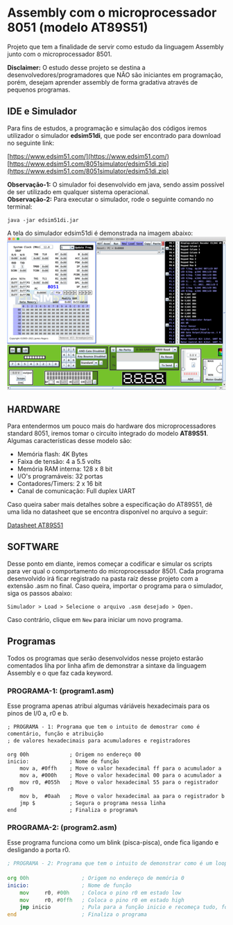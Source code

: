 # Assembly com o microprocessador 8051 (modelo AT89S51)
Projeto que tem a finalidade de servir como estudo da linguagem Assembly junto com o microprocessador 8501.

**Disclaimer:** O estudo desse projeto se destina a desenvolvedores/programadores que NÃO são iniciantes em programação, porém, desejam aprender assembly de forma gradativa através de pequenos programas. 

## IDE e Simulador 
Para fins de estudos, a programação e simulação dos códigos iremos utilizador o simulador **edsim51di**, que pode ser encontrado para download no seguinte link:  

[https://www.edsim51.com/](https://www.edsim51.com/)  
[https://www.edsim51.com/8051simulator/edsim51di.zip](https://www.edsim51.com/8051simulator/edsim51di.zip)  

**Observação-1:** O simulador foi desenvolvido em java, sendo assim possível de ser utilizado em qualquer sistema operacional.  
**Observação-2:** Para executar o simulador, rode o seguinte comando no terminal:
```shell
java -jar edsim51di.jar
```
A tela do simulador edsim51di é demonstrada na imagem abaixo:  
![simulator_screen](imgs/simulator_screen.png)

## HARDWARE
Para entendermos um pouco mais do hardware dos microprocessadores standard 8051, iremos tomar o circuito integrado do modelo **AT89S51**. Algumas características desse modelo são:  
- Memória flash: 4K Bytes
- Faixa de tensão: 4 a 5.5 volts
- Memória RAM interna: 128 x 8 bit
- I/O's programáveis: 32 portas
- Contadores/Timers: 2 x 16 bit
- Canal de comunicação: Full duplex UART

Caso queira saber mais detalhes sobre a especificação do AT89S51, dê uma lida no datasheet que se encontra disponível no arquivo a seguir: 

 [Datasheet AT89S51](datasheet_at89s51.pdf)

## SOFTWARE
Desse ponto em diante, iremos começar a codificar e simular os scripts para ver qual o comportamento do microprocessador 8501. Cada programa desenvolvido irá ficar registrado na pasta raíz desse projeto com a extensão .asm no final. Caso queira, importar o programa para o simulador, siga os passos abaixo:  
```
Simulador > Load > Selecione o arquivo .asm desejado > Open.
```
Caso contrário, clique em `New` para iniciar um novo programa.



## Programas
Todos os programas que serão desenvolvidos nesse projeto estarão comentados liha por linha afim de demonstrar a sintaxe da linguagem Assembly e o que faz cada keyword.

### PROGRAMA-1:  (program1.asm)
Esse programa apenas atribui algumas váriáveis hexadecimais para os pinos de I/0 a, r0 e b. 
```Assembly
; PROGRAMA - 1: Programa que tem o intuito de demostrar como é comentário, função e atribuição 
; de valores hexadecimais para acumuladores e registradores

org 00h				; Origem no endereço 00
inicio: 			; Nome de função
	mov a, #0ffh	; Move o valor hexadecimal ff para o acumulador a
	mov a, #000h	; Move o valor hexadecimal 00 para o acumulador a
	mov r0, #055h 	; Move o valor hexadecimal 55 para o registrador r0
	mov b,	#0aah	; Move o valor hexadecimal aa para o registrador b
	jmp $			; Segura o programa nessa linha
end					; Finaliza o programa%
```
### PROGRAMA-2: (program2.asm)
Esse programa funciona como um blink (pisca-pisca), onde fica ligando e desligando a porta r0.
```asm
; PROGRAMA - 2: Programa que tem o intuito de demonstrar como é um loop infinito

org 00h				    ; Origem no endereço de memória 0
inicio:                 ; Nome de função
	mov 	r0, #00h	; Coloca o pino r0 em estado low
	mov 	r0, #0ffh	; Coloca o pino r0 em estado high
	jmp	inicio		    ; Pula para a função inicio e recomeça tudo, formando um loop infinito
end				        ; Finaliza o programa
```